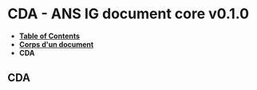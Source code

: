 # CDA - ANS IG document core v0.1.0

* [**Table of Contents**](toc.md)
* [**Corps d'un document**](corpsDocument.md)
* **CDA**

## CDA

